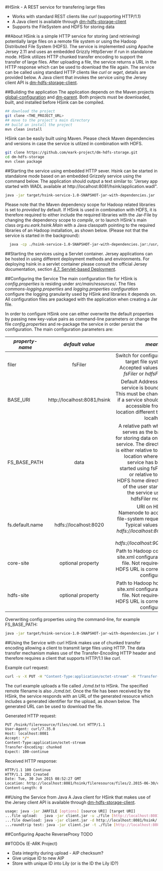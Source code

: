 #HSink - A REST service for transfering large files 

* Works with standard REST clients like *curl* (supporting HTTP/1.1)  
* A Java client is available through [dm-hdfs-storage-client](https://github.com/eark-project/dm-hdfs-storage-client)
* Supports the FileSystem and HDFS for storing data

##About
HSink is a simple HTTP service for storing (and retrieving) potentially large files on a remote file system or using the Hadoop Distributed File System (HDFS). The service is implemented using Apache Jersey 2.11 and uses an embedded Grizzly HttpServer if run in standalone mode. HSink utilizes HTTP chunked transfer encoding to support the transfer of large files. After uploading a file, the service returns a URL in the HTTP response which can be used to download the file again. The service can be called using standard HTTP clients like *curl* or *wget*, details are provided below. A Java client that invokes the service using the Jersey client API is [dm-hdfs-storage-client](https://github.com/eark-project/dm-hdfs-storage-client).

##Building the application
The application depends on the Maven projects [global-configuration](https://github.com/eark-project/global-configuration) and [dm-parent](https://github.com/eark-project/dm-parent). Both projects must be downloaded, built, and installed before HSink can be compiled.

```bash
## download the project
git clone <THE_PROJECT_URL>
## move to the project's main directory
## build an install the project
mvn clean install
```

HSink can be easily built using Maven. Please check Maven dependencies and versions in case the service is utilzed in combination with HDFS. 

```bash
git clone https://github.com/eark-project/dm-hdfs-storage.git
cd dm-hdfs-storage
mvn clean package
```

##Starting the service using embedded HTTP sever.
Hsink can be started in standalone mode based on an embedded Grizzely service using the command below. The application should output a text similar to: "Jersey app started with WADL available at http://localhost:8081/hsink/application.wadl".   

```bash
java -jar target/hsink-service-1.0-SNAPSHOT-jar-with-dependencies.jar
```

Please note that the Maven dependency scope for Hadoop related libraries is set to *provided* by default. If HSink is used in combination with HDFS, it is therefore required to either include the required libraries with the Jar-File by changing the dependency scope to *compile*, or to launch HSink's main class *org.eu.eark.hsink.Main* with a Java classpath pointing to the required libraries of an Hadoop installation, as shown below. (Please not that the service is started in the background):

```bash
  java -cp ./hsink-service-1.0-SNAPSHOT-jar-with-dependencies.jar:/usr/lib/hadoop/hadoop-common-2.0.0-cdh4.2.2.jar:/usr/lib/hadoop/lib/log4j-1.2.17.jar:/usr/lib/hadoop/lib/commons-configuration-1.6.jar:/usr/lib/hadoop/hadoop-auth-2.0.0-cdh4.2.2.jar:/usr/lib/hadoop/lib/slf4j-api-1.6.1.jar:/usr/lib/hadoop/lib/slf4j-log4j12-1.6.1.jar:/usr/lib/hadoop-hdfs/hadoop-hdfs-2.0.0-cdh4.2.2.jar org.eu.eark.hsink.Main filer=hdfsFiler fs.default.name=hdfs://localhost:8020 BASE_URI=http://81.189.135.189:8081/hsink/ > grizzly.out 2>&1 &
```
##Starting the services using a Servlet container.
Jersey applications can be hosted in using different deployment methods and environments. For deploying hsink in a servlet container please consult the official Jersey documentation, section [4.7. Servlet-based Deployment](https://jersey.java.net/documentation/2.11/deployment.html#deployment.servle).

##Configuring the Service
The main configuration file for HSink is *config.properties* is residing under *src/main/resources/*. The files *commons-logging.properties* and *logging.properties configuration* configure the logging granularity used by HSink and libraries it depends on. All configuration files are packaged with the application when creating a Jar file.

In order to configure HSink one can either overwrite the default properties by passing new key-value pairs as command-line parameters or change the file *config.properties* and re-package the service in order persist the configuration. The main configuration parameters are:

| *property-name* | *default value* | *meaning*  |
|-----------------|:---------------:|-----------:|  
| filer           | fsFiler         | Switch for configuring target file system. Accepted values are *fsFiler* or *hdfsFiler*. |
| BASE_URI        | http://localhost:8081/hsink | Default Address the service is bound to. This must be changed if a service should be accessible from a location different then localhost. |
| FS_BASE_PATH    | data            | A relative path which serves as the basis for storing data on the service. The directory is either relative to the location where the service has been started using fsFiler, or relative to the HDFS home directory of the user starting the service using hdfsFiler mode. | 
| fs.default.name | hdfs://localhost:8020 | URI on HDFS Namenode to accept file-system requests. Typical values are *hdfs://localhost:8020* or *hdfs://localhost:9000*. |
| core-site       | optional property | Path to Hadoop core-site.xml configuration file. Not required of HDFS URL is correctly configured. |
| hdfs-site       | optional property | Path to Hadoop hdfs-site.xml configuration file. Not required of HDFS URL is correctly configured. |

Overwriting config properties using the command-line, for example FS_BASE_PATH:
```bash
java -jar target/hsink-service-1.0-SNAPSHOT-jar-with-dependencies.jar FS_BASE_PATH=uploads
```

##Using the Service with curl
HSink makes use of chunked transfer encoding allowing a client to transmit large files using HTTP. The data transfer mechanism makes use of the Transfer-Encoding HTTP header and therefore requires a client that supports HTTP/1.1 like *curl*. 

Example curl request:
```bash
curl -v -X PUT -H "Content-Type:application/octet-stream" -H "Transfer-Encoding: chunked" http://localhost:8081/hsink/fileresource/files/cmd.txt -T ./cmd.txt
```

The curl example uploads a file called *./cmd.txt* to HSink. The specified remote filename is also *./cmd.txt*. Once the file has been received by the HSink, the service responds with an URL of the generated resource which includes a generated identifier for the upload, as shown below. The generated URL can be used to download the file.     

Generated HTTP request:
```bash
PUT /hsink/fileresource/files/cmd.txt HTTP/1.1
User-Agent: curl/7.35.0
Host: localhost:8081
Accept: */*
Content-Type:application/octet-stream
Transfer-Encoding: chunked
Expect: 100-continue
```

Received HTTP response:
```bash
HTTP/1.1 100 Continue
HTTP/1.1 201 Created
Date: Tue, 30 Jun 2015 08:52:27 GMT
Location: http://localhost:8081/hsink/fileresource/files/2.2015-06-30/cmd.txt
Content-Length: 0
```

##Using the Service from Java
A Java client for HSink that makes use of the Jersey client API is available through [dm-hdfs-storage-client](https://github.com/eark-project/dm-hdfs-storage-client). 

```bash
usage: java -jar JARFILE [options] [source URI] [target URI]
...file upload:   java -jar client.jar -u ./file [http://localhost:8081/hsink]
...file download: java -jar client.jar -d http://localhost:8081/hsink/.../file ./file
...roundtrip test: java -jar client.jar -t ./file [http://localhost:8081/hsink]
```

##Configuring Apache ReverseProxy
TODO



##TODOs (E-ARK Project)
- Data integrity during upload - AIP checksum?
- Give unique ID to new AIP
- Store with unique ID into Lily (or is the ID the Lily ID?)
